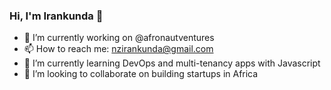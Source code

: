 ### Hi, I'm Irankunda 👋

- 🔭 I’m currently working on @afronautventures
- 📫 How to reach me: nzirankunda@gmail.com
- 🌱 I’m currently learning DevOps and multi-tenancy apps with Javascript
- 👯 I’m looking to collaborate on building startups in Africa
<!--
**cnkunda/cnkunda** is a ✨ _special_ ✨ repository because its `README.md` (this file) appears on your GitHub profile.

Here are some ideas to get you started:

- 👯 I’m looking to collaborate on building startups in Africa
- 🤔 I’m looking for help with ...
- 😄 Pronouns: ...
-->
